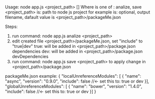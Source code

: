 Usage: node app.js <command> <project_path> [<output>]
Where <command> is one of : analize, save
<project_path> is: path to node js project for example
<output> is: optional, output filename, dafault value is <project_path>/packageMe.json

Steps:
1) run command: node app.js analize <project_path>
2) edit created file <project_path>/packageMe.json, set "include" to "true|dev"
    true: will be added in <project_path>/package.json dependencies
    dev: will be added in <project_path>/package.json devDependencies
3) run command: node app.js save <project_path> to apply change in <project_path>/package.json

packageMe.json example:
{
  "localUnreferenceModules": [
    {
      "name": "async",
      "version": "0.9.0",
      "include": false //<- set this to: true or dev
    }],
  "globalUnreferenceModules": [
    {
      "name": "bower",
      "version": "1.4.0",
      "include": false //<- set this to: true or dev
    }]
}
